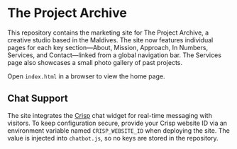# The Project Archive

This repository contains the marketing site for The Project Archive, a creative studio based in the Maldives. The site now features individual pages for each key section—About, Mission, Approach, In Numbers, Services, and Contact—linked from a global navigation bar. The Services page also showcases a small photo gallery of past projects.

Open `index.html` in a browser to view the home page.

## Chat Support

The site integrates the [Crisp](https://crisp.chat) chat widget for real-time messaging with visitors. To keep configuration secure, provide your Crisp website ID via an environment variable named `CRISP_WEBSITE_ID` when deploying the site. The value is injected into `chatbot.js`, so no keys are stored in the repository.
